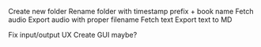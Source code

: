 Create new folder
Rename folder with timestamp prefix + book name
Fetch audio
Export audio with proper filename
Fetch text
Export text to MD

Fix input/output UX
Create GUI maybe?